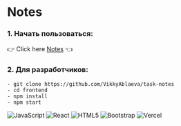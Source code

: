 # Notes

### 1. Начать пользоваться:
  
  :point_right: Click here [Notes](https://task-notes.vercel.app/) :point_left:

### 2. Для разработчиков:
  
```
- git clone https://github.com/VikkyAblaeva/task-notes
- cd frontend
- npm install
- npm start
```  
  
![JavaScript](https://img.shields.io/badge/javascript-%23323330.svg?style=for-the-badge&logo=javascript&logoColor=%23F7DF1E)
![React](https://img.shields.io/badge/React-20232A?style=for-the-badge&logo=react&logoColor=61DAFB)
![HTML5](https://img.shields.io/badge/html5-%23E34F26.svg?style=for-the-badge&logo=html5&logoColor=white)
![Bootstrap](https://img.shields.io/badge/bootstrap-%23563D7C.svg?style=for-the-badge&logo=bootstrap&logoColor=white)
![Vercel](https://img.shields.io/badge/Vercel-000000?style=for-the-badge&logo=vercel&logoColor=white)
